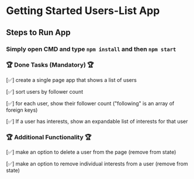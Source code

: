 # Getting Started Users-List App

## Steps to Run App

### Simply open CMD and type  `npm install` and then `npm start`

### 🏆 Done Tasks (Mandatory) 🏆

[✅] create a single page app that shows a list of users

[✅] sort users by follower count

[✅] for each user, show their follower count ("following" is an array of foreign keys)

[✅] If a user has interests, show an expandable list of interests for that user

### 🏆 Additional Functionality 🏆

[✅] make an option to delete a user from the page (remove from state)

[✅] make an option to remove individual interests from a user (remove from state)
